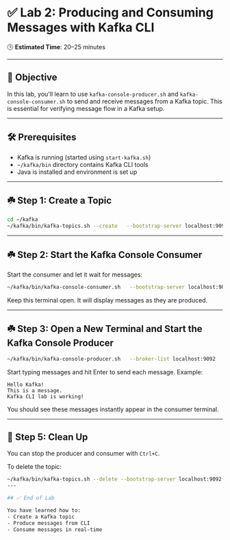
# ✅ Lab 2: Producing and Consuming Messages with Kafka CLI

🕒 **Estimated Time**: 20–25 minutes

---

## 🎯 Objective

In this lab, you'll learn to use `kafka-console-producer.sh` and `kafka-console-consumer.sh` to send and receive messages from a Kafka topic. This is essential for verifying message flow in a Kafka setup.

---

## 🛠️ Prerequisites

- Kafka is running (started using `start-kafka.sh`)
- `~/kafka/bin` directory contains Kafka CLI tools
- Java is installed and environment is set up

---

## ☘️ Step 1: Create a Topic

```bash
cd ~/kafka
~/kafka/bin/kafka-topics.sh --create   --bootstrap-server localhost:9092   --replication-factor 1   --partitions 1   --topic demo-topic
```

---

## ☘️ Step 2: Start the Kafka Console Consumer

Start the consumer and let it wait for messages:

```bash
~/kafka/bin/kafka-console-consumer.sh   --bootstrap-server localhost:9092   --topic demo-topic   --from-beginning
```

Keep this terminal open. It will display messages as they are produced.

---

## ☘️ Step 3: Open a New Terminal and Start the Kafka Console Producer

```bash
~/kafka/bin/kafka-console-producer.sh   --broker-list localhost:9092   --topic demo-topic
```

Start typing messages and hit Enter to send each message. Example:

```
Hello Kafka!
This is a message.
Kafka CLI lab is working!
```

You should see these messages instantly appear in the consumer terminal.


---

## 🧹 Step 5: Clean Up

You can stop the producer and consumer with `Ctrl+C`.

To delete the topic:

```bash
~/kafka/bin/kafka-topics.sh --delete --bootstrap-server localhost:9092 --topic demo-topic
---

## ✅ End of Lab

You have learned how to:
- Create a Kafka topic
- Produce messages from CLI
- Consume messages in real-time
